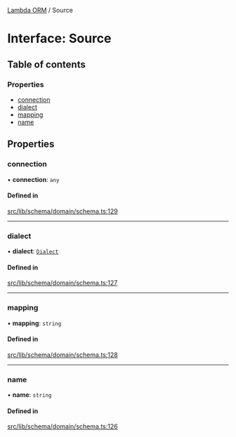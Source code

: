 [Lambda ORM](../README.md) / Source

# Interface: Source

## Table of contents

### Properties

- [connection](Source.md#connection)
- [dialect](Source.md#dialect)
- [mapping](Source.md#mapping)
- [name](Source.md#name)

## Properties

### connection

• **connection**: `any`

#### Defined in

[src/lib/schema/domain/schema.ts:129](https://github.com/FlavioLionelRita/lambdaorm/blob/b06d7548/src/lib/schema/domain/schema.ts#L129)

___

### dialect

• **dialect**: [`Dialect`](../enums/Dialect.md)

#### Defined in

[src/lib/schema/domain/schema.ts:127](https://github.com/FlavioLionelRita/lambdaorm/blob/b06d7548/src/lib/schema/domain/schema.ts#L127)

___

### mapping

• **mapping**: `string`

#### Defined in

[src/lib/schema/domain/schema.ts:128](https://github.com/FlavioLionelRita/lambdaorm/blob/b06d7548/src/lib/schema/domain/schema.ts#L128)

___

### name

• **name**: `string`

#### Defined in

[src/lib/schema/domain/schema.ts:126](https://github.com/FlavioLionelRita/lambdaorm/blob/b06d7548/src/lib/schema/domain/schema.ts#L126)
